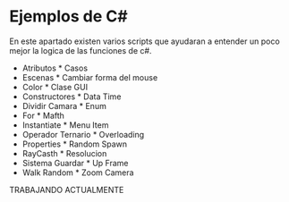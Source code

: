 # Ejemplos de C#

En este apartado existen varios scripts que ayudaran a entender un poco mejor la logica de las funciones de c#.

* Atributos           * Casos
* Escenas             * Cambiar forma del mouse
* Color               * Clase GUI
* Constructores       * Data Time
* Dividir Camara      * Enum
* For                 * Mafth
* Instantiate         * Menu Item
* Operador Ternario   * Overloading
* Properties          * Random Spawn
* RayCasth            * Resolucion
* Sistema Guardar     * Up Frame
* Walk Random         * Zoom Camera

TRABAJANDO ACTUALMENTE
